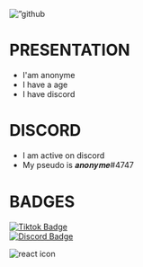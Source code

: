 <p align=”center”>
<img width=”100" height=”100" src="https://external-content.duckduckgo.com/iu/?u=https%3A%2F%2Ftse1.mm.bing.net%2Fth%3Fid%3DOIP.Sfgbqcg35rCru0YB-IQwxgHaD4%26pid%3DApi&f=1&ipt=8a1f26e0df4fc3a24ba925c77b4647078b0816da6d4693e81bab8f0caa50a291&ipo=images" alt=”github picture”> </p>

# PRESENTATION
- I'am anonyme
- I have a age
- I have discord

# DISCORD
- I am active on discord
- My pseudo is 𝒂𝒏𝒐𝒏𝒚𝒎𝒆#4747

# BADGES

<div id="tiktok">
<a href="https://www.tiktok.com/@shadow_osint">
<img src="https://img.shields.io/badge/Tiktok-blue?style=for-the-badge&logo=Tiktok&logoColor=white" alt="Tiktok Badge"/>
</a> <div id="discord">
<a href="https://discordapp.com/users/823981303950606357">
<img src="https://img.shields.io/badge/Discord-black?style=for-the-badge&logo=Discord&logoColor=purple" alt="Discord Badge"/>
</a>

![react icon](https://img.shields.io/badge/Code-React-informational?style=flat&logo=react&color=61DAFB) 
  
  
  
